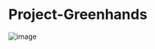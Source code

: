 # Project-Greenhands

![image](https://user-images.githubusercontent.com/105124943/209944578-0555d80d-80aa-4894-b70a-f57ae57717f5.png)

